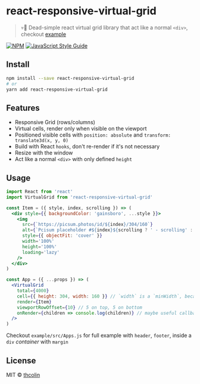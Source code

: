 # react-responsive-virtual-grid

> 💀🚟 Dead-simple react virtual grid library that act like a normal `<div>`, checkout [example](https://thcolin.github.io/react-responsive-virtual-grid/)

[![NPM](https://img.shields.io/npm/v/react-responsive-virtual-grid.svg)](https://www.npmjs.com/package/react-responsive-virtual-grid) [![JavaScript Style Guide](https://img.shields.io/badge/code_style-standard-brightgreen.svg)](https://standardjs.com)

## Install

```bash
npm install --save react-responsive-virtual-grid
# or
yarn add react-responsive-virtual-grid
```

## Features

* Responsive Grid (rows/columns)
* Virtual cells, render only when visible on the viewport
* Positioned visible cells with `position: absolute` and `transform: translate3d(x, y, 0)`
* Build with React `hooks`, don't re-render if it's not necessary
* Resize with the window
* Act like a normal `<div>` with only defined `height`

## Usage

```jsx
import React from 'react'
import VirtualGrid from 'react-responsive-virtual-grid'

const Item = ({ style, index, scrolling }) => (
  <div style={{ backgroundColor: 'gainsboro', ...style }}>
    <img
      src={`https://picsum.photos/id/${index}/304/160`}
      alt={`Pcisum placeholder #${index}${scrolling ? ' - scrolling' : ''}`}
      style={{ objectFit: 'cover' }}
      width='100%'
      height='100%'
      loading='lazy'
    />
  </div>
)

const App = ({ ...props }) => (
  <VirtualGrid
    total={4000}
    cell={{ height: 304, width: 160 }} // `width` is a `minWidth`, because the grid is reponsive
    render={Item}
    viewportRowOffset={10} // 5 on top, 5 on bottom
    onRender={children => console.log(children)} // maybe useful callback
  />
)
```

Checkout `example/src/Apps.js` for full example with `header`, `footer`, inside a `div` _container_ with `margin`

## License

MIT © [thcolin](https://github.com/thcolin)

